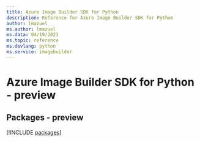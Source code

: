 ```yaml
---
title: Azure Image Builder SDK for Python
description: Reference for Azure Image Builder SDK for Python
author: lmazuel
ms.author: lmazuel
ms.data: 04/19/2023
ms.topic: reference
ms.devlang: python
ms.service: imagebuilder
---
```

# Azure Image Builder SDK for Python - preview
## Packages - preview
[!INCLUDE [packages](image-builder-index.md)]